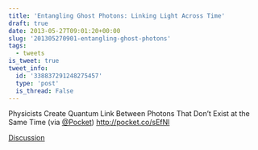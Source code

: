 ```yaml
---
title: 'Entangling Ghost Photons: Linking Light Across Time'
draft: true
date: 2013-05-27T09:01:20+00:00
slug: '201305270901-entangling-ghost-photons'
tags:
  - tweets
is_tweet: true
tweet_info:
  id: '338837291248275457'
  type: 'post'
  is_thread: False
---
```




Physicists Create Quantum Link Between Photons That Don’t Exist at the Same Time (via [@Pocket](https://x.com/Pocket)) <http://pocket.co/sEfNl>

[Discussion](https://x.com/sytelus/status/338837291248275457)
